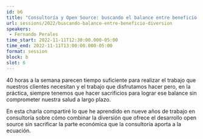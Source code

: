 ```yaml
---
id: b6
title: "Consultoría y Open Source: buscando el balance entre beneficio y la diversión"
url: sessions/2022/buscando-balance-entre-beneficio-diversion 
speakers:
 - Fernando Perales
time_start: 2022-11-11T12:30:00.000-05:00
time_end: 2022-11-11T13:00:00.000-05:00
format: session
block: b
slot: 6
---
```


40 horas a la semana parecen tiempo suficiente para realizar el trabajo que nuestros clientes necesitan y el trabajo que disfrutamos hacer pero, en la práctica, siempre tenemos que hacer sacrificios para lograr ese balance sin comprometer nuestra salud a largo plazo.

En esta charla compartiré lo que he aprendido en nueve años de trabajo en consultoría sobre cómo combinar la diversión que ofrece el desarrollo open source sin sacrificar la parte económica que la consultoría aporta a la ecuación.